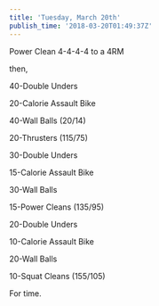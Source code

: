 ```yaml
---
title: 'Tuesday, March 20th'
publish_time: '2018-03-20T01:49:37Z'
---
```


Power Clean 4-4-4-4 to a 4RM

then,

40-Double Unders

20-Calorie Assault Bike

40-Wall Balls (20/14)

20-Thrusters (115/75)

30-Double Unders

15-Calorie Assault Bike

30-Wall Balls

15-Power Cleans (135/95)

20-Double Unders

10-Calorie Assault Bike

20-Wall Balls

10-Squat Cleans (155/105)

For time.

